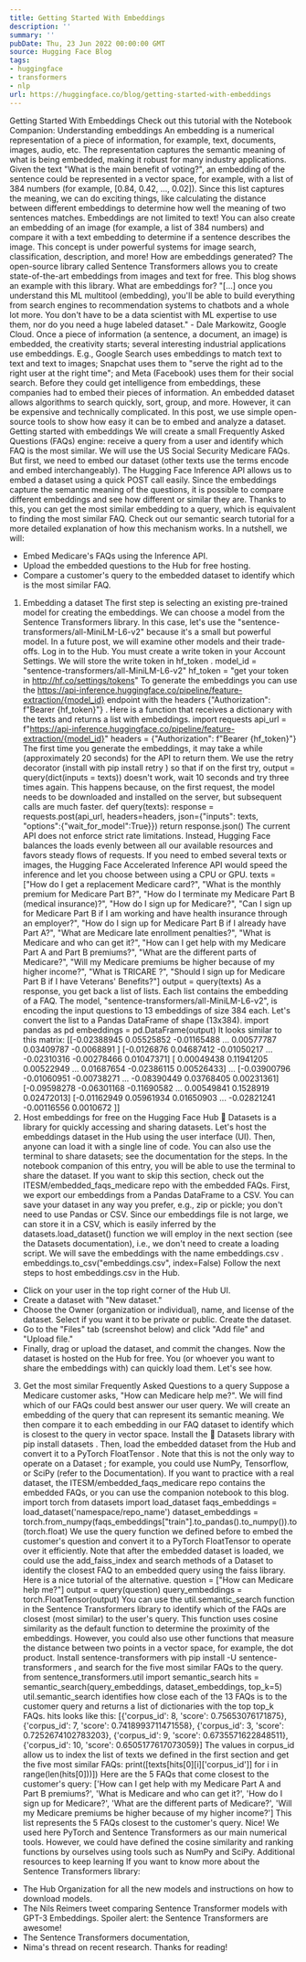 ```yaml
---
title: Getting Started With Embeddings
description: ''
summary: ''
pubDate: Thu, 23 Jun 2022 00:00:00 GMT
source: Hugging Face Blog
tags:
- huggingface
- transformers
- nlp
url: https://huggingface.co/blog/getting-started-with-embeddings
---
```


Getting Started With Embeddings
Check out this tutorial with the Notebook Companion:
Understanding embeddings
An embedding is a numerical representation of a piece of information, for example, text, documents, images, audio, etc. The representation captures the semantic meaning of what is being embedded, making it robust for many industry applications.
Given the text "What is the main benefit of voting?", an embedding of the sentence could be represented in a vector space, for example, with a list of 384 numbers (for example, [0.84, 0.42, ..., 0.02]). Since this list captures the meaning, we can do exciting things, like calculating the distance between different embeddings to determine how well the meaning of two sentences matches.
Embeddings are not limited to text! You can also create an embedding of an image (for example, a list of 384 numbers) and compare it with a text embedding to determine if a sentence describes the image. This concept is under powerful systems for image search, classification, description, and more!
How are embeddings generated? The open-source library called Sentence Transformers allows you to create state-of-the-art embeddings from images and text for free. This blog shows an example with this library.
What are embeddings for?
"[...] once you understand this ML multitool (embedding), you'll be able to build everything from search engines to recommendation systems to chatbots and a whole lot more. You don't have to be a data scientist with ML expertise to use them, nor do you need a huge labeled dataset." - Dale Markowitz, Google Cloud.
Once a piece of information (a sentence, a document, an image) is embedded, the creativity starts; several interesting industrial applications use embeddings. E.g., Google Search uses embeddings to match text to text and text to images; Snapchat uses them to "serve the right ad to the right user at the right time"; and Meta (Facebook) uses them for their social search.
Before they could get intelligence from embeddings, these companies had to embed their pieces of information. An embedded dataset allows algorithms to search quickly, sort, group, and more. However, it can be expensive and technically complicated. In this post, we use simple open-source tools to show how easy it can be to embed and analyze a dataset.
Getting started with embeddings
We will create a small Frequently Asked Questions (FAQs) engine: receive a query from a user and identify which FAQ is the most similar. We will use the US Social Security Medicare FAQs.
But first, we need to embed our dataset (other texts use the terms encode and embed interchangeably). The Hugging Face Inference API allows us to embed a dataset using a quick POST call easily.
Since the embeddings capture the semantic meaning of the questions, it is possible to compare different embeddings and see how different or similar they are. Thanks to this, you can get the most similar embedding to a query, which is equivalent to finding the most similar FAQ. Check out our semantic search tutorial for a more detailed explanation of how this mechanism works.
In a nutshell, we will:
- Embed Medicare's FAQs using the Inference API.
- Upload the embedded questions to the Hub for free hosting.
- Compare a customer's query to the embedded dataset to identify which is the most similar FAQ.
1. Embedding a dataset
The first step is selecting an existing pre-trained model for creating the embeddings. We can choose a model from the Sentence Transformers library. In this case, let's use the "sentence-transformers/all-MiniLM-L6-v2" because it's a small but powerful model. In a future post, we will examine other models and their trade-offs.
Log in to the Hub. You must create a write token in your Account Settings. We will store the write token in hf_token
.
model_id = "sentence-transformers/all-MiniLM-L6-v2"
hf_token = "get your token in http://hf.co/settings/tokens"
To generate the embeddings you can use the https://api-inference.huggingface.co/pipeline/feature-extraction/{model_id}
endpoint with the headers {"Authorization": f"Bearer {hf_token}"}
. Here is a function that receives a dictionary with the texts and returns a list with embeddings.
import requests
api_url = f"https://api-inference.huggingface.co/pipeline/feature-extraction/{model_id}"
headers = {"Authorization": f"Bearer {hf_token}"}
The first time you generate the embeddings, it may take a while (approximately 20 seconds) for the API to return them. We use the retry
decorator (install with pip install retry
) so that if on the first try, output = query(dict(inputs = texts))
doesn't work, wait 10 seconds and try three times again. This happens because, on the first request, the model needs to be downloaded and installed on the server, but subsequent calls are much faster.
def query(texts):
response = requests.post(api_url, headers=headers, json={"inputs": texts, "options":{"wait_for_model":True}})
return response.json()
The current API does not enforce strict rate limitations. Instead, Hugging Face balances the loads evenly between all our available resources and favors steady flows of requests. If you need to embed several texts or images, the Hugging Face Accelerated Inference API would speed the inference and let you choose between using a CPU or GPU.
texts = ["How do I get a replacement Medicare card?",
"What is the monthly premium for Medicare Part B?",
"How do I terminate my Medicare Part B (medical insurance)?",
"How do I sign up for Medicare?",
"Can I sign up for Medicare Part B if I am working and have health insurance through an employer?",
"How do I sign up for Medicare Part B if I already have Part A?",
"What are Medicare late enrollment penalties?",
"What is Medicare and who can get it?",
"How can I get help with my Medicare Part A and Part B premiums?",
"What are the different parts of Medicare?",
"Will my Medicare premiums be higher because of my higher income?",
"What is TRICARE ?",
"Should I sign up for Medicare Part B if I have Veterans' Benefits?"]
output = query(texts)
As a response, you get back a list of lists. Each list contains the embedding of a FAQ. The model, "sentence-transformers/all-MiniLM-L6-v2", is encoding the input questions to 13 embeddings of size 384 each. Let's convert the list to a Pandas DataFrame
of shape (13x384).
import pandas as pd
embeddings = pd.DataFrame(output)
It looks similar to this matrix:
[[-0.02388945 0.05525852 -0.01165488 ... 0.00577787 0.03409787 -0.0068891 ]
[-0.0126876 0.04687412 -0.01050217 ... -0.02310316 -0.00278466 0.01047371]
[ 0.00049438 0.11941205 0.00522949 ... 0.01687654 -0.02386115 0.00526433]
...
[-0.03900796 -0.01060951 -0.00738271 ... -0.08390449 0.03768405 0.00231361]
[-0.09598278 -0.06301168 -0.11690582 ... 0.00549841 0.1528919 0.02472013]
[-0.01162949 0.05961934 0.01650903 ... -0.02821241 -0.00116556 0.0010672 ]]
2. Host embeddings for free on the Hugging Face Hub
🤗 Datasets is a library for quickly accessing and sharing datasets. Let's host the embeddings dataset in the Hub using the user interface (UI). Then, anyone can load it with a single line of code. You can also use the terminal to share datasets; see the documentation for the steps. In the notebook companion of this entry, you will be able to use the terminal to share the dataset. If you want to skip this section, check out the ITESM/embedded_faqs_medicare
repo with the embedded FAQs.
First, we export our embeddings from a Pandas DataFrame
to a CSV. You can save your dataset in any way you prefer, e.g., zip or pickle; you don't need to use Pandas or CSV. Since our embeddings file is not large, we can store it in a CSV, which is easily inferred by the datasets.load_dataset()
function we will employ in the next section (see the Datasets documentation), i.e., we don't need to create a loading script. We will save the embeddings with the name embeddings.csv
.
embeddings.to_csv("embeddings.csv", index=False)
Follow the next steps to host embeddings.csv
in the Hub.
- Click on your user in the top right corner of the Hub UI.
- Create a dataset with "New dataset."
- Choose the Owner (organization or individual), name, and license of the dataset. Select if you want it to be private or public. Create the dataset.
- Go to the "Files" tab (screenshot below) and click "Add file" and "Upload file."
- Finally, drag or upload the dataset, and commit the changes.
Now the dataset is hosted on the Hub for free. You (or whoever you want to share the embeddings with) can quickly load them. Let's see how.
3. Get the most similar Frequently Asked Questions to a query
Suppose a Medicare customer asks, "How can Medicare help me?". We will find which of our FAQs could best answer our user query. We will create an embedding of the query that can represent its semantic meaning. We then compare it to each embedding in our FAQ dataset to identify which is closest to the query in vector space.
Install the 🤗 Datasets library with pip install datasets
. Then, load the embedded dataset from the Hub and convert it to a PyTorch FloatTensor
. Note that this is not the only way to operate on a Dataset
; for example, you could use NumPy, Tensorflow, or SciPy (refer to the Documentation). If you want to practice with a real dataset, the ITESM/embedded_faqs_medicare
repo contains the embedded FAQs, or you can use the companion notebook to this blog.
import torch
from datasets import load_dataset
faqs_embeddings = load_dataset('namespace/repo_name')
dataset_embeddings = torch.from_numpy(faqs_embeddings["train"].to_pandas().to_numpy()).to(torch.float)
We use the query function we defined before to embed the customer's question and convert it to a PyTorch FloatTensor
to operate over it efficiently. Note that after the embedded dataset is loaded, we could use the add_faiss_index
and search
methods of a Dataset
to identify the closest FAQ to an embedded query using the faiss library. Here is a nice tutorial of the alternative.
question = ["How can Medicare help me?"]
output = query(question)
query_embeddings = torch.FloatTensor(output)
You can use the util.semantic_search
function in the Sentence Transformers library to identify which of the FAQs are closest (most similar) to the user's query. This function uses cosine similarity as the default function to determine the proximity of the embeddings. However, you could also use other functions that measure the distance between two points in a vector space, for example, the dot product.
Install sentence-transformers
with pip install -U sentence-transformers
, and search for the five most similar FAQs to the query.
from sentence_transformers.util import semantic_search
hits = semantic_search(query_embeddings, dataset_embeddings, top_k=5)
util.semantic_search
identifies how close each of the 13 FAQs is to the customer query and returns a list of dictionaries with the top top_k
FAQs. hits
looks like this:
[{'corpus_id': 8, 'score': 0.75653076171875},
{'corpus_id': 7, 'score': 0.7418993711471558},
{'corpus_id': 3, 'score': 0.7252674102783203},
{'corpus_id': 9, 'score': 0.6735571622848511},
{'corpus_id': 10, 'score': 0.6505177617073059}]
The values in corpus_id
allow us to index the list of texts
we defined in the first section and get the five most similar FAQs:
print([texts[hits[0][i]['corpus_id']] for i in range(len(hits[0]))])
Here are the 5 FAQs that come closest to the customer's query:
['How can I get help with my Medicare Part A and Part B premiums?',
'What is Medicare and who can get it?',
'How do I sign up for Medicare?',
'What are the different parts of Medicare?',
'Will my Medicare premiums be higher because of my higher income?']
This list represents the 5 FAQs closest to the customer's query. Nice! We used here PyTorch and Sentence Transformers as our main numerical tools. However, we could have defined the cosine similarity and ranking functions by ourselves using tools such as NumPy and SciPy.
Additional resources to keep learning
If you want to know more about the Sentence Transformers library:
- The Hub Organization for all the new models and instructions on how to download models.
- The Nils Reimers tweet comparing Sentence Transformer models with GPT-3 Embeddings. Spoiler alert: the Sentence Transformers are awesome!
- The Sentence Transformers documentation,
- Nima's thread on recent research.
Thanks for reading!